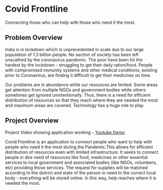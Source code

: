 # Covid Frontline
Connecting those who can help with those who need it the most.

## Problem Overview
India is in lockdown which is unprecedented in scale due to our large population of 1.3
billion people. No section of society has been left unscathed by the coronavirus pandemic. The
poor have been hit the hardest by the lockdown - struggling to get their daily ration/food. People
with compromised immunity systems and other medical conditions, existing prior to
Coronavirus, are finding it difficult to get their medicines on time.

Our problems are in abundance while our resources are limited. Some areas get attention from
multiple NGOs and government bodies while others sometimes get ignored unintentionally.
Thus, there is a need for efficient distribution of resources so that they reach where they are
needed the most and maximum areas are covered. Technology has a huge role to play.

## Project Overview
Project Video showing application working -
[Youtube Demo](https://www.youtube.com/watch?v=yfeM9wjuTYc&themeRefresh=1)

Covid Frontline is an application to connect people who want to help with people who need
it the most during the Pandemic.This allows for efficient distribution of resources even with
limited infrastructure. It seeks to connect people in dire need of resources like food, medicines
or other essential services to local government and associated bodies (like NGOs, volunteers, etc)
providing those services. The request for supplies will be matched according to the district and
state of the person in need to the correct local body - everything will be stored online. In this
way, help reaches where it is needed the most.
